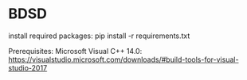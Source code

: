 # BDSD
install required packages: pip install -r requirements.txt

Prerequisites:
Microsoft Visual C++ 14.0: https://visualstudio.microsoft.com/downloads/#build-tools-for-visual-studio-2017
